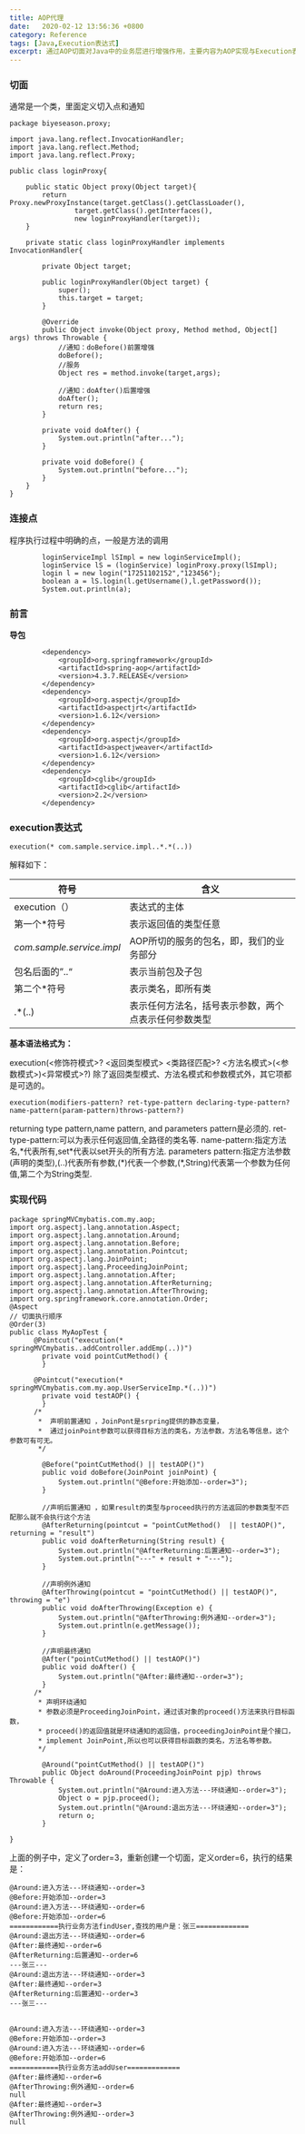 ```yaml
---
title: AOP代理
date:  	2020-02-12 13:56:36 +0800
category: Reference
tags: [Java,Execution表达式]
excerpt: 通过AOP切面对Java中的业务层进行增强作用，主要内容为AOP实现与Execution表达式
---
```


### 切面

通常是一个类，里面定义切入点和通知

```
package biyeseason.proxy;

import java.lang.reflect.InvocationHandler;
import java.lang.reflect.Method;
import java.lang.reflect.Proxy;

public class loginProxy{

    public static Object proxy(Object target){
        return Proxy.newProxyInstance(target.getClass().getClassLoader(),
                target.getClass().getInterfaces(),
                new loginProxyHandler(target));
    }

    private static class loginProxyHandler implements InvocationHandler{

        private Object target;

        public loginProxyHandler(Object target) {
            super();
            this.target = target;
        }

        @Override
        public Object invoke(Object proxy, Method method, Object[] args) throws Throwable {
            //通知：doBefore()前置增强
            doBefore();
            //服务
            Object res = method.invoke(target,args);

            //通知：doAfter()后置增强
            doAfter();
            return res;
        }

        private void doAfter() {
            System.out.println("after...");
        }

        private void doBefore() {
            System.out.println("before...");
        }
    }
}
```

### 连接点

程序执行过程中明确的点，一般是方法的调用

```
		loginServiceImpl lSImpl = new loginServiceImpl();
        loginService lS = (loginService) loginProxy.proxy(lSImpl);
        login l = new login("17251102152","123456");
        boolean a = lS.login(l.getUsername(),l.getPassword());
        System.out.println(a);
```

### 前言

**导包**

```
		<dependency>
			<groupId>org.springframework</groupId>
			<artifactId>spring-aop</artifactId>
			<version>4.3.7.RELEASE</version>
		</dependency>
		<dependency>
			<groupId>org.aspectj</groupId>
			<artifactId>aspectjrt</artifactId>
			<version>1.6.12</version>
		</dependency>
		<dependency>
			<groupId>org.aspectj</groupId>
			<artifactId>aspectjweaver</artifactId>
			<version>1.6.12</version>
		</dependency>
		<dependency>
			<groupId>cglib</groupId>
			<artifactId>cglib</artifactId>
			<version>2.2</version>
		</dependency>
```

### execution表达式

```
execution(* com.sample.service.impl..*.*(..))
```

解释如下：

| 符号                      | 含义                                                 |
| ------------------------- | ---------------------------------------------------- |
| execution（）             | 表达式的主体                                         |
| 第一个*符号               | 表示返回值的类型任意                                 |
| *com.sample.service.impl* | AOP所切的服务的包名，即，我们的业务部分              |
| 包名后面的”..“            | 表示当前包及子包                                     |
| 第二个*符号               | 表示类名，即所有类                                   |
| .*(..)                    | 表示任何方法名，括号表示参数，两个点表示任何参数类型 |

**基本语法格式为：**

execution(<修饰符模式>? <返回类型模式> <类路径匹配>? <方法名模式>(<参数模式>)<异常模式>?)  除了返回类型模式、方法名模式和参数模式外，其它项都是可选的。

```
execution(modifiers-pattern? ret-type-pattern declaring-type-pattern?name-pattern(param-pattern)throws-pattern?)
```

returning type pattern,name pattern, and parameters pattern是必须的.
ret-type-pattern:可以为表示任何返回值,全路径的类名等.
name-pattern:指定方法名,\*代表所有,set\*代表以set开头的所有方法.
parameters pattern:指定方法参数(声明的类型),(..)代表所有参数,(\*)代表一个参数,(*,String)代表第一个参数为任何值,第二个为String类型.

### 实现代码

```
package springMVCmybatis.com.my.aop;
import org.aspectj.lang.annotation.Aspect; 
import org.aspectj.lang.annotation.Around; 
import org.aspectj.lang.annotation.Before; 
import org.aspectj.lang.annotation.Pointcut; 
import org.aspectj.lang.JoinPoint;
import org.aspectj.lang.ProceedingJoinPoint; 
import org.aspectj.lang.annotation.After; 
import org.aspectj.lang.annotation.AfterReturning; 
import org.aspectj.lang.annotation.AfterThrowing; 
import org.springframework.core.annotation.Order;
@Aspect
// 切面执行顺序
@Order(3)
public class MyAopTest {
      @Pointcut("execution(* springMVCmybatis..addController.addEmp(..))") 
        private void pointCutMethod() { 
        } 
       
      @Pointcut("execution(* springMVCmybatis.com.my.aop.UserServiceImp.*(..))") 
        private void testAOP() { 
        }
      /*
       *  声明前置通知 ，JoinPont是srpring提供的静态变量，
       *  通过joinPoint参数可以获得目标方法的类名，方法参数，方法名等信息，这个参数可有可无。
       */
        
        @Before("pointCutMethod() || testAOP()") 
        public void doBefore(JoinPoint joinPoint) { 
            System.out.println("@Before:开始添加--order=3"); 
        } 
       
        //声明后置通知 ，如果result的类型与proceed执行的方法返回的参数类型不匹配那么就不会执行这个方法
        @AfterReturning(pointcut = "pointCutMethod()  || testAOP()", returning = "result") 
        public void doAfterReturning(String result) { 
            System.out.println("@AfterReturning:后置通知--order=3"); 
            System.out.println("---" + result + "---"); 
        } 
       
        //声明例外通知 
        @AfterThrowing(pointcut = "pointCutMethod() || testAOP()", throwing = "e") 
        public void doAfterThrowing(Exception e) { 
            System.out.println("@AfterThrowing:例外通知--order=3"); 
            System.out.println(e.getMessage()); 
        } 
       
        //声明最终通知 
        @After("pointCutMethod() || testAOP()") 
        public void doAfter() { 
            System.out.println("@After:最终通知--order=3"); 
        } 
      /*
       * 声明环绕通知
       * 参数必须是ProceedingJoinPoint，通过该对象的proceed()方法来执行目标函数，
       * proceed()的返回值就是环绕通知的返回值，proceedingJoinPoint是个接口，
       * implement JoinPoint,所以也可以获得目标函数的类名，方法名等参数。
       */
         
        @Around("pointCutMethod() || testAOP()") 
        public Object doAround(ProceedingJoinPoint pjp) throws Throwable { 
            System.out.println("@Around:进入方法---环绕通知--order=3"); 
            Object o = pjp.proceed(); 
            System.out.println("@Around:退出方法---环绕通知--order=3"); 
            return o; 
        }
        
}
```

上面的例子中，定义了order=3，重新创建一个切面，定义order=6，执行的结果是：

```
@Around:进入方法---环绕通知--order=3
@Before:开始添加--order=3
@Around:进入方法---环绕通知--order=6
@Before:开始添加--order=6
============执行业务方法findUser,查找的用户是：张三=============
@Around:退出方法---环绕通知--order=6
@After:最终通知--order=6
@AfterReturning:后置通知--order=6
---张三---
@Around:退出方法---环绕通知--order=3
@After:最终通知--order=3
@AfterReturning:后置通知--order=3
---张三---
 
 
@Around:进入方法---环绕通知--order=3
@Before:开始添加--order=3
@Around:进入方法---环绕通知--order=6
@Before:开始添加--order=6
============执行业务方法addUser=============
@After:最终通知--order=6
@AfterThrowing:例外通知--order=6
null
@After:最终通知--order=3
@AfterThrowing:例外通知--order=3
null
```

